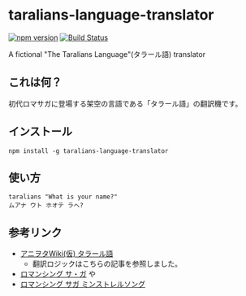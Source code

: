 # taralians-language-translator

[![npm version](https://badge.fury.io/js/taralians-language-translator.svg)](https://badge.fury.io/js/taralians-language-translator)
[![Build Status](https://travis-ci.org/kjirou/taralians-language-translator.svg?branch=master)](https://travis-ci.org/kjirou/taralians-language-translator)

A fictional "The Taralians Language"(タラール語) translator


## これは何？

初代ロマサガに登場する架空の言語である「タラール語」の翻訳機です。


## インストール

```
npm install -g taralians-language-translator
```


## 使い方

```
taralians "What is your name?"
ムアナ ウト ホオテ ラヘ?
```


## 参考リンク

- [アニヲタWiki(仮) タラール語](https://www49.atwiki.jp/aniwotawiki/pages/35560.html)
  - 翻訳ロジックはこちらの記事を参照しました。
- [ロマンシング サ・ガ](https://ja.wikipedia.org/wiki/%E3%83%AD%E3%83%9E%E3%83%B3%E3%82%B7%E3%83%B3%E3%82%B0_%E3%82%B5%E3%83%BB%E3%82%AC) や
- [ロマンシング サガ ミンストレルソング](https://ja.wikipedia.org/wiki/%E3%83%AD%E3%83%9E%E3%83%B3%E3%82%B7%E3%83%B3%E3%82%B0_%E3%82%B5%E3%82%AC_-%E3%83%9F%E3%83%B3%E3%82%B9%E3%83%88%E3%83%AC%E3%83%AB%E3%82%BD%E3%83%B3%E3%82%B0-)
